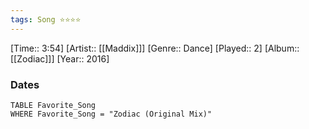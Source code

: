 ```yaml
---
tags: Song ⭐⭐⭐⭐ 
---
```

[Time:: 3:54]
[Artist:: [[Maddix]]]
[Genre:: Dance]
[Played:: 2]
[Album:: [[Zodiac]]]
[Year:: 2016]
### Dates
````dataview
TABLE Favorite_Song
WHERE Favorite_Song = "Zodiac (Original Mix)"
````